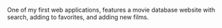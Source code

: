 One of my first web applications, features a movie database website with search, adding to favorites, and adding new films.
